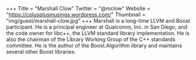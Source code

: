+++
Title = "Marshall Clow"
Twitter = "@mclow"
Website = "https://cplusplusmusings.wordpress.com/"
Thumbnail = "img/guest/marshall-clow.jpg"
+++
Marshall is a long-time LLVM and Boost participant. He is a principal engineer at Qualcomm, Inc. in San Diego, and the code owner for libc++, the LLVM standard library implementation. He is also the chairman of the Library Working Group of the C++ standards committee. He is the author of the Boost.Algorithm library and maintains several other Boost libraries.